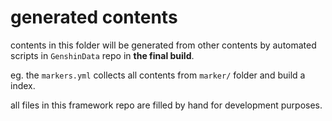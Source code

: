 # generated contents

contents in this folder will be generated from other contents by automated scripts in `GenshinData` repo in **the final build**.

eg. the `markers.yml` collects all contents from `marker/` folder and build a index.

all files in this framework repo are filled by hand for development purposes.